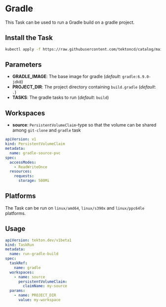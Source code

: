 # Gradle

This Task can be used to run a Gradle build on a gradle project.

## Install the Task

```bash
kubectl apply -f https://raw.githubusercontent.com/tektoncd/catalog/main/task/gradle/0.2/gradle.yaml
```

## Parameters

- **GRADLE_IMAGE**: The base image for gradle (_default_: `gradle:6.9.0-jdk8`)
- **PROJECT_DIR**: The project directory containing `build.gradle` (_default_: `.`)
- **TASKS**: The gradle tasks to run (_default_: `build`)

## Workspaces

- **source**: `PersistentVolumeClaim`-type so that the volume can be shared among `git-clone` and `gradle` task

```yaml
apiVersion: v1
kind: PersistentVolumeClaim
metadata:
  name: gradle-source-pvc
spec:
  accessModes:
    - ReadWriteOnce
  resources:
    requests:
      storage: 500Mi
```

## Platforms

The Task can be run on `linux/amd64`, `linux/s390x` and `linux/ppc64le` platforms.

## Usage

```yaml
apiVersion: tekton.dev/v1beta1
kind: TaskRun
metadata:
  name: run-gradle-build
spec:
  taskRef:
    name: gradle
  workspaces:
    - name: source
      persistentVolumeClaim:
        claimName: my-source
  params:
    - name: PROJECT_DIR
      value: my-workspace
```
